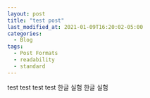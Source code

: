 ```yaml
---
layout: post
title: "test post"
last_modified_at: 2021-01-09T16:20:02-05:00
categories:
  - Blog
tags:
  - Post Formats
  - readability
  - standard
---
```

test test test test
한글 실험 한글 실험